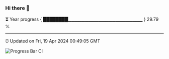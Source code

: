 ### Hi there 👋

⏳ Year progress { ████████▁▁▁▁▁▁▁▁▁▁▁▁▁▁▁▁▁▁▁▁▁▁ } 29.79 %

---

⏰ Updated on Fri, 19 Apr 2024 00:49:05 GMT

![Progress Bar CI](https://github.com/liununu/liununu/workflows/Progress%20Bar%20CI/badge.svg)
